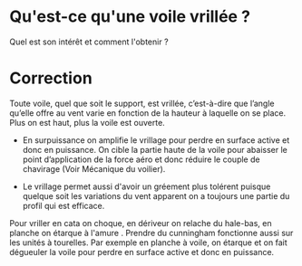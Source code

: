 ﻿# Qu'est-ce qu'une voile vrillée ? 

Quel est son intérêt et comment l'obtenir ?

# Correction

Toute voile, quel que soit le support, est vrillée, c’est-à-dire que l’angle qu’elle offre au vent varie en fonction de la hauteur à laquelle on se place. Plus on est haut, plus la voile est ouverte. 

- En surpuissance on amplifie le vrillage pour perdre en surface active et donc en puissance. On cible la partie haute de la voile pour abaisser le point d’application de la force aéro et donc réduire le couple de chavirage (Voir Mécanique du voilier).

- Le vrillage permet aussi d'avoir un gréement plus tolérent puisque quelque soit les variations du vent apparent on a toujours une partie du profil qui est efficace.
  
Pour vriller en cata on choque, en dériveur on relache du hale-bas, en planche on étarque à l'amure . Prendre du cunningham fonctionne aussi sur les unités à tourelles.
Par exemple en planche à voile, on étarque et on fait dégueuler la voile pour perdre en surface active et donc en puissance.


